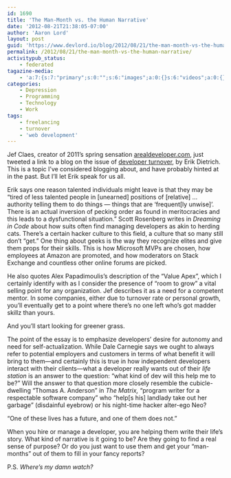 ```yaml
---
id: 1690
title: 'The Man-Month vs. the Human Narrative'
date: '2012-08-21T21:38:05-07:00'
author: 'Aaron Lord'
layout: post
guid: 'https://www.devlord.io/blog/2012/08/21/the-man-month-vs-the-human-narrative/'
permalink: /2012/08/21/the-man-month-vs-the-human-narrative/
activitypub_status:
    - federated
tagazine-media:
    - 'a:7:{s:7:"primary";s:0:"";s:6:"images";a:0:{}s:6:"videos";a:0:{}s:11:"image_count";i:0;s:6:"author";s:8:"28099389";s:7:"blog_id";s:8:"28571045";s:9:"mod_stamp";s:19:"2012-08-23 04:36:36";}'
categories:
    - Depression
    - Programming
    - Technology
    - Work
tags:
    - freelancing
    - turnover
    - 'web development'
---
```


Jef Claes, creator of 2011’s spring sensation <a href="http://www.jefclaes.be/2011/04/arealdevelopercom.html">arealdeveloper.com</a>, just tweeted a link to a blog on the issue of <a href="http://www.daedtech.com/how-to-keep-your-best-programmers">developer turnover</a>, by Erik Dietrich. This is a topic I’ve considered blogging about, and have probably hinted at in the past. But I’ll let Erik speak for us all.

Erik says one reason talented individuals might leave is that they may be “tired of less talented people in [unearned] positions of [relative] … authority telling them to do things — things that are ‘frequent[ly unwise]’. There is an actual inversion of pecking order as found in meritocracies and this leads to a dysfunctional situation.” Scott Rosenberg writes in <em>Dreaming in Code</em> about how suits often find managing developers as akin to herding cats. There’s a certain hacker culture to this field, a culture that so many still don’t “get.” One thing about geeks is the way they recognize elites and give them props for their skills. This is how Microsoft MVPs are chosen, how employees at Amazon are promoted, and how moderators on Stack Exchange and countless other online forums are picked.

He also quotes Alex Papadimoulis’s description of the “Value Apex”, which I certainly identify with as I consider the presence of “room to grow” a vital selling point for any organization. Jef describes it as a need for a competent mentor. In some companies, either due to turnover rate or personal growth, you’ll eventually get to a point where there’s no one left who’s got madder skillz than yours.

And you’ll start looking for greener grass.

The point of the essay is to emphasize developers’ desire for autonomy and need for self-actualization. While Dale Carnegie says we ought to always refer to potential employers and customers in terms of what benefit it will bring to them—and certainly this is true in how independent developers interact with their clients—what a developer really wants out of their <em>life station</em> is an answer to the question: “what kind of dev will this help me to be?” Will the answer to that question more closely resemble the cubicle-dwelling “Thomas A. Anderson” in <em>The Matrix,</em> “program writer for a respectable software company” who “help[s his] landlady take out her garbage” (disdainful eyebrow) or his night-time hacker alter-ego Neo?

“One of these lives has a future, and one of them does not.”

When you hire or manage a developer, you are helping them write their life’s story. What kind of narrative is it going to be? Are they going to find a real sense of purpose? Or do you just want to use them and get your “man-months” out of them to fill in your fancy reports?

P.S. <em>Where’s my damn watch?</em>